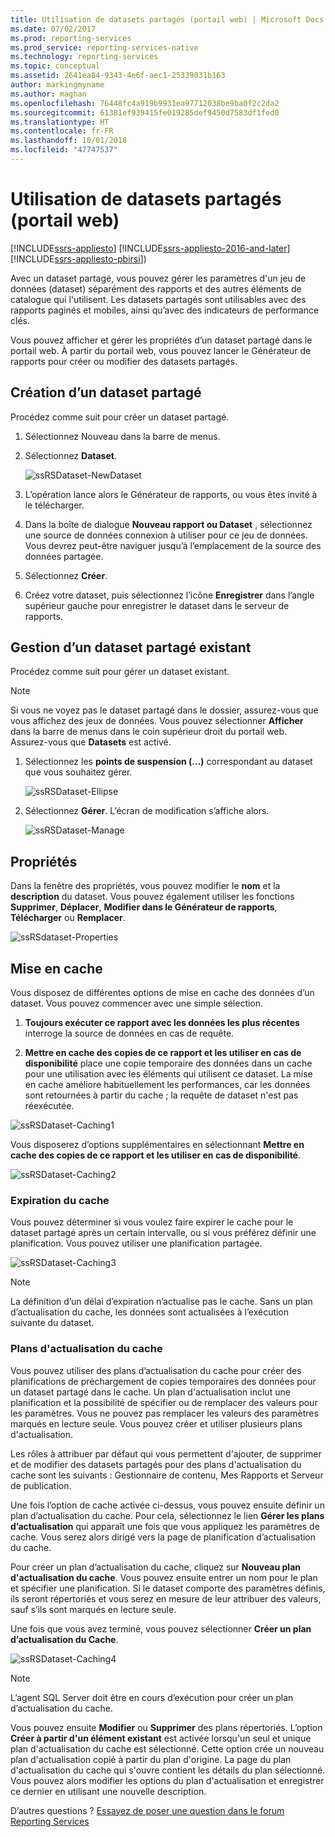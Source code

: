 ```yaml
---
title: Utilisation de datasets partagés (portail web) | Microsoft Docs
ms.date: 07/02/2017
ms.prod: reporting-services
ms.prod_service: reporting-services-native
ms.technology: reporting-services
ms.topic: conceptual
ms.assetid: 2641ea84-9343-4e6f-aec1-25339031b163
author: markingmyname
ms.author: maghan
ms.openlocfilehash: 76448fc4a919b9931ea97712038be9ba0f2c2da2
ms.sourcegitcommit: 61381ef939415fe019285def9450d7583df1fed0
ms.translationtype: HT
ms.contentlocale: fr-FR
ms.lasthandoff: 10/01/2018
ms.locfileid: "47747537"
---
```

# <a name="work-with-shared-datasets---web-portal"></a>Utilisation de datasets partagés (portail web)

[!INCLUDE[ssrs-appliesto](../includes/ssrs-appliesto.md)] [!INCLUDE[ssrs-appliesto-2016-and-later](../includes/ssrs-appliesto-2016-and-later.md)] [!INCLUDE[ssrs-appliesto-pbirsi](../includes/ssrs-appliesto-pbirs.md)])

Avec un dataset partagé, vous pouvez gérer les paramètres d'un jeu de données (dataset) séparément des rapports et des autres éléments de catalogue qui l'utilisent. Les datasets partagés sont utilisables avec des rapports paginés et mobiles, ainsi qu’avec des indicateurs de performance clés.

Vous pouvez afficher et gérer les propriétés d’un dataset partagé dans le portail web. À partir du portail web, vous pouvez lancer le Générateur de rapports pour créer ou modifier des datasets partagés.

## <a name="create-a-shared-dataset"></a>Création d’un dataset partagé
  
Procédez comme suit pour créer un dataset partagé.  
  
1.  Sélectionnez Nouveau dans la barre de menus.  
  
2.  Sélectionnez **Dataset**.  
  
    ![ssRSDataset-NewDataset](../reporting-services/media/ssrsdataset-newdataset.png)  
  
3.  L’opération lance alors le Générateur de rapports, ou vous êtes invité à le télécharger.  
  
4.  Dans la boîte de dialogue **Nouveau rapport ou Dataset** , sélectionnez une source de données connexion à utiliser pour ce jeu de données. Vous devrez peut-être naviguer jusqu’à l’emplacement de la source des données partagée.  
  
5.  Sélectionnez **Créer**.  
  
6.  Créez votre dataset, puis sélectionnez l’icône **Enregistrer** dans l’angle supérieur gauche pour enregistrer le dataset dans le serveur de rapports.  
  
## <a name="manage-an-existing-shared-dataset"></a>Gestion d’un dataset partagé existant
  
Procédez comme suit pour gérer un dataset existant.  
  
> [!NOTE]
> Si vous ne voyez pas le dataset partagé dans le dossier, assurez-vous que vous affichez des jeux de données. Vous pouvez sélectionner **Afficher** dans la barre de menus dans le coin supérieur droit du portail web. Assurez-vous que **Datasets** est activé.  
  
1.  Sélectionnez les **points de suspension (...)** correspondant au dataset que vous souhaitez gérer.  
  
    ![ssRSDataset-Ellipse](../reporting-services/media/ssrsdataset-ellipse.png)  
  
2.  Sélectionnez **Gérer**. L’écran de modification s’affiche alors.  
  
    ![ssRSDataset-Manage](../reporting-services/media/ssrsdataset-manage.png)  
  
## <a name="properties"></a>Propriétés
  
Dans la fenêtre des propriétés, vous pouvez modifier le **nom** et la **description** du dataset. Vous pouvez également utiliser les fonctions **Supprimer**, **Déplacer**, **Modifier dans le Générateur de rapports**, **Télécharger** ou **Remplacer**.  
  
![ssRSdataset-Properties](../reporting-services/media/ssrsdataset-properties.png)  
  
## <a name="caching"></a>Mise en cache
  
Vous disposez de différentes options de mise en cache des données d’un dataset. Vous pouvez commencer avec une simple sélection.  
  
1.  **Toujours exécuter ce rapport avec les données les plus récentes** interroge la source de données en cas de requête.  
  
2.  **Mettre en cache des copies de ce rapport et les utiliser en cas de disponibilité** place une copie temporaire des données dans un cache pour une utilisation avec les éléments qui utilisent ce dataset. La mise en cache améliore habituellement les performances, car les données sont retournées à partir du cache ; la requête de dataset n'est pas réexécutée.  
  
![ssRSDataset-Caching1](../reporting-services/media/ssrsdataset-caching1.png)  
  
Vous disposerez d’options supplémentaires en sélectionnant **Mettre en cache des copies de ce rapport et les utiliser en cas de disponibilité**.  
  
![ssRSDataset-Caching2](../reporting-services/media/ssrsdataset-caching2.png)  
  
### <a name="cache-expiration"></a>Expiration du cache  
  
Vous pouvez déterminer si vous voulez faire expirer le cache pour le dataset partagé après un certain intervalle, ou si vous préférez définir une planification. Vous pouvez utiliser une planification partagée.  
  
![ssRSDataset-Caching3](../reporting-services/media/ssrsdataset-caching3.png)  
  
> [!NOTE]
> La définition d’un délai d’expiration n’actualise pas le cache. Sans un plan d’actualisation du cache, les données sont actualisées à l’exécution suivante du dataset.  
  
### <a name="cache-refresh-plans"></a>Plans d'actualisation du cache  
  
Vous pouvez utiliser des plans d’actualisation du cache pour créer des planifications de préchargement de copies temporaires des données pour un dataset partagé dans le cache. Un plan d'actualisation inclut une planification et la possibilité de spécifier ou de remplacer des valeurs pour les paramètres. Vous ne pouvez pas remplacer les valeurs des paramètres marqués en lecture seule. Vous pouvez créer et utiliser plusieurs plans d'actualisation.   
  
Les rôles à attribuer par défaut qui vous permettent d'ajouter, de supprimer et de modifier des datasets partagés pour des plans d'actualisation du cache sont les suivants : Gestionnaire de contenu, Mes Rapports et Serveur de publication.  
  
Une fois l’option de cache activée ci-dessus, vous pouvez ensuite définir un plan d’actualisation du cache. Pour cela, sélectionnez le lien **Gérer les plans d’actualisation** qui apparaît une fois que vous appliquez les paramètres de cache. Vous serez alors dirigé vers la page de planification d’actualisation du cache.   
  
Pour créer un plan d’actualisation du cache, cliquez sur **Nouveau plan d'actualisation du cache**. Vous pouvez ensuite entrer un nom pour le plan et spécifier une planification. Si le dataset comporte des paramètres définis, ils seront répertoriés et vous serez en mesure de leur attribuer des valeurs, sauf s’ils sont marqués en lecture seule.  
  
Une fois que vous avez terminé, vous pouvez sélectionner **Créer un plan d’actualisation du Cache**.  
  
![ssRSDataset-Caching4](../reporting-services/media/ssrsdataset-caching4.png)  
  
> [!NOTE]
> L’agent SQL Server doit être en cours d’exécution pour créer un plan d’actualisation du cache.  
  
Vous pouvez ensuite **Modifier** ou **Supprimer** des plans répertoriés. L’option **Créer à partir d'un élément existant** est activée lorsqu'un seul et unique plan d'actualisation du cache est sélectionné. Cette option crée un nouveau plan d'actualisation copié à partir du plan d'origine. La page du plan d'actualisation du cache qui s'ouvre contient les détails du plan sélectionné. Vous pouvez alors modifier les options du plan d'actualisation et enregistrer ce dernier en utilisant une nouvelle description.  

D’autres questions ? [Essayez de poser une question dans le forum Reporting Services](http://go.microsoft.com/fwlink/?LinkId=620231)
